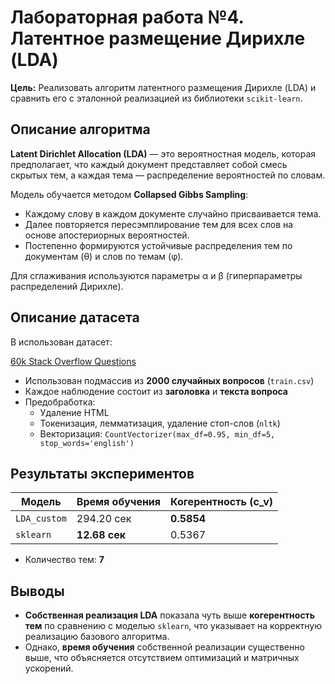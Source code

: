 # Лабораторная работа №4. Латентное размещение Дирихле (LDA)

**Цель:** Реализовать алгоритм латентного размещения Дирихле (LDA) и сравнить его с эталонной реализацией из библиотеки `scikit-learn`.


## Описание алгоритма

**Latent Dirichlet Allocation (LDA)** — это вероятностная модель, которая предполагает, что каждый документ представляет собой смесь скрытых тем, а каждая тема — распределение вероятностей по словам.

Модель обучается методом **Collapsed Gibbs Sampling**:  
- Каждому слову в каждом документе случайно присваивается тема.  
- Далее повторяется пересэмплирование тем для всех слов на основе апостериорных вероятностей.  
- Постепенно формируются устойчивые распределения тем по документам (θ) и слов по темам (φ).

Для сглаживания используются параметры α и β (гиперпараметры распределений Дирихле).


## Описание датасета

В использован датасет:

[60k Stack Overflow Questions](https://www.kaggle.com/datasets/imoore/60k-stack-overflow-questions-with-quality-rate)

- Использован подмассив из **2000 случайных вопросов** (`train.csv`)
- Каждое наблюдение состоит из **заголовка** и **текста вопроса**
- Предобработка:
  - Удаление HTML
  - Токенизация, лемматизация, удаление стоп-слов (`nltk`)
  - Векторизация: `CountVectorizer(max_df=0.95, min_df=5, stop_words='english')`


## Результаты экспериментов

| Модель       | Время обучения | Когерентность (c_v) |
|--------------|----------------|----------------------|
| `LDA_custom` | 294.20 сек     | **0.5854**           |
| `sklearn`    | **12.68 сек**      | 0.5367               |

- Количество тем: **7**


## Выводы

- **Собственная реализация LDA** показала чуть выше **когерентность тем** по сравнению с моделью `sklearn`, что указывает на корректную реализацию базового алгоритма.
- Однако, **время обучения** собственной реализации существенно выше, что объясняется отсутствием оптимизаций и матричных ускорений.
